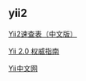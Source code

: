 yii2
---

[Yii2速查表（中文版）](https://nai8.me/tool-sc.html)  

[Yii 2.0 权威指南](http://www.yiichina.com/doc/guide/2.0)  

[Yii中文网](http://www.yiichina.com/)  

